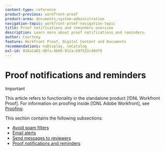 ```yaml
---
content-type: reference
product-previous: workfront-proof
product-area: documents;system-administration
navigation-topic: workfront-proof-navigation-topic
title: Proof notifications and reminders overview
description: Learn more about proof notifications and reminders.
author: Courtney
feature: Workfront Proof, Digital Content and Documents
recommendations: noDisplay, noCatalog
exl-id: 028a1a01-40fa-4b09-912a-b9f522c49df9
---
```

# Proof notifications and reminders

>[!IMPORTANT]
>
>This article refers to functionality in the standalone product [!DNL Workfront Proof]. For information on proofing inside [!DNL Adobe Workfront], see [Proofing](../../review-and-approve-work/proofing/proofing.md).

This section contains the following subsections:

* [Avoid spam filters](../../workfront-proof/wp-emailsntfctns/avoiding-spam-filters/avoid-spam-filters.md)
* [Email alerts](../../workfront-proof/wp-emailsntfctns/email-alerts/email-alerts.md)
* [Send messages to reviewers](../../workfront-proof/wp-emailsntfctns/messaging-reviewers/send-messages-to-reviewers.md)
* [Proof notifications and reminders](../../workfront-proof/wp-emailsntfctns/proof-notifications-and-reminders/proof-notifications-and-reminders.md)
